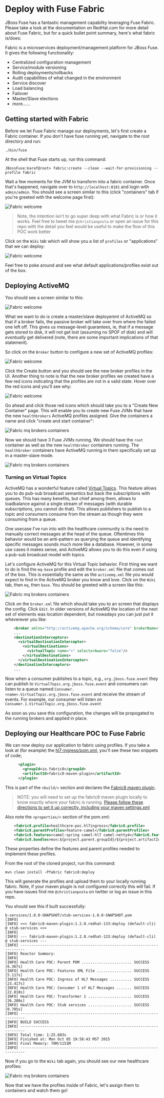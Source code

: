 # Deploy with Fuse Fabric
JBoss Fuse has a fantastic management capability leveraging Fuse Fabric. Please take a look at the documentation on RedHat.com for more detail about Fuse Fabric, but for a quick bullet point summary, here's what fabric is/does:

Fabric is a microservices deployment/management platform for JBoss Fuse. It gives the following functionality:

* Centralized configuration management
* Service/module versioning
* Rolling deployments/rollbacks
* Audit capabilities of what changed in the environment
* Service discover
* Load balancing
* Failover
* Master/Slave elections
* more......


## Getting started with Fabric
Before we let Fuse Fabric manage our deployments, let's first create a Fabric container. If you don't have fuse running yet, navigate to the root directory and run:

    ./bin/fuse
    
At the shell that Fuse starts up, run this command:

    JBossFuse:karaf@root> fabric:create --clean --wait-for-provisioning --profile fabric
    
Wait a few moments for the JVM to transform into a fabric container. Once that's happened, navigate over to `http://localhost:8181` and login with `admin/admin`. You should see a screen similar to this (click "containers" tab if you're greeted with the welcome page first):

![Fabric welcome](images/fabric-welcome.png)

> Note, the intention isn't to go super deep with what Fabric is or how it works. Feel free to tweet me `@christianposta` or open an issue for this repo with the detail you feel would be useful to make the flow of this POC work better


Click on the `Wiki` tab which will show you a list of `profiles` or "applications" that we can deploy:

![Fabric welcome](images/fabric-profiles.png)

Feel free to poke around and see what default applications/profiles exist out of the box.


## Deploying ActiveMQ

You should see a screen similar to this:

![Fabric welcome](images/fabric-mq-services.png)

What we want to do is create a master/slave deployemnt of ActiveMQ so that if a broker fails, the passive broker will take over from where the failed one left off. This gives us message-level guarantees, ie, that if a message gets stored to disk, it will not get lost (assuming no SPOF of disk) and will _eventually_ get delivered (note, there are some important implications of that statement). 

So click on the `Broker` button to configure a new set of ActiveMQ profiles:

![Fabric welcome](images/fabric-mq-config.png)

Click the Create button and you should see the new broker profiles in the UI. Another thing to note is that the new broker profiles we created have a few red icons indicating that the profiles are not in a valid state. Hover over the red icons and you'll see why:

![Fabric welcome](images/fabric-invalid-mq.png)

Go ahead and click those red icons which should take you to a "Create New Container" page. This will enable you to create new Fuse JVMs that have the new `healthbrokers` ActiveMQ profiles assigned. Give the containers a name and click "create and start container":
 
![Fabric mq brokers containers](images/fabric-create-mq-containers.png)

Now we should have 3 Fuse JVMs running. We should have the `root` container as well as the new `healthbroker` containers running. The `healthbroker` containers have ActiveMQ running in them specifically set up in a master-slave mode. 

![Fabric mq brokers containers](images/fabric-running-brokers.png)

### Turning on Virtual Topics
ActiveMQ has a wonderful feature called [Virtual Topics](http://activemq.apache.org/virtual-destinations.html). This feature allows you to do pub-sub broadcast semantics but back the subscriptions with queues. This has many benefits, but chief among them, allows to loadbalance against a single stream of messages (with durable subscriptions, you cannot do that). This allows publishers to publish to a topic and consumers consume from the stream as though they were consuming from a queue. 

One usecase I've run into with the healthcare community is the need to manually correct messages at the head of the queue. Oftentimes this behavior would be an anti-pattern as querying the queue and identifying specific messages sounds much more like a database. However, in some use cases it makes sense, and ActiveMQ allows you to do this even if using a pub-sub broadcast model with topics.

Let's configure ActiveMQ for this Virtual Topic behavior. First thing we want to do is find the `mq-base` profile and edit the `broker.xml` file that comes out of the box. This is essentially the same as the `activemq.xml` file you would expect to find in the ActiveMQ broker you know and love. Click on the `Wiki` tab, then `mq`, then `base`. You should be greeted with a screen like this:

![Fabric mq brokers containers](images/fabric-mq-base-profile.png)

Click on the `broker.xml` file which should take you to an screen that displays the config. Click `Edit`. In older versions of ActiveMQ the location of the next set of elements was location dependent, but nowadays you can just put it wheverever you like:


```xml
    <broker xmlns="http://activemq.apache.org/schema/core" brokerName="${broker-name}" dataDirectory="${data}" start="false" restartAllowed="false">
    ...
    <destinationInterceptors>
      <virtualDestinationInterceptor>
        <virtualDestinations>
          <virtualTopic name=">" selectorAware="false"/>
        </virtualDestinations>
      </virtualDestinationInterceptor>
    </destinationInterceptors>    
    ...
```

Now when a consumer publishes to a topic, e.g., `org.jboss.fuse.event` they can publish to `VirtualTopic.org.jboss.fuse.event` and consumers can listen to a queue named `Consumer.<name>.VirtualTopic.org.jboss.fuse.event` and receive the stream of events. For example, our consumer will listen on `Consumer.1.VirtualTopic.org.jboss.fuse.event`

As soon as you save this configuration, the changes will be propogated to the running brokers and applied in place.

## Deploying our Healthcare POC to Fuse Fabric
We can now deploy our application to fabric using profiles. If you take a look at (for example) the [hl7-ingress/pom.xml](../hl7-ingress/pom.xml), you'll see these two snippets of code;


```xml
      <plugin>
        <groupId>io.fabric8</groupId>
        <artifactId>fabric8-maven-plugin</artifactId>
      </plugin>
```

This is part of the `<build/>` section and declares the [Fabric8 maven plugin](http://fabric8.io/gitbook/mavenPlugin.html). 

> NOTE: you will need to set up the fabric8 maven plugin locally to know exactly where your fabric is running. [Please follow these directions to set it up correctly, including your maven settings.xml](http://fabric8.io/gitbook/mavenPlugin.html)

Also note the `<properties/>` section of the pom.xml:

```xml
    <fabric8.profile>healthcare-poc.hl7ingress</fabric8.profile>
    <fabric8.parentProfiles>feature-camel</fabric8.parentProfiles>
    <fabric8.features>camel-spring camel-hl7 camel-netty4</fabric8.features>
    <fabric8.bundles>mvn:${project.parent.groupId}/${project.artifactId}/${project.parent.version}</fabric8.bundles>
```

These properties define the features and parent profiles needed to implement these profiles.

From the root of the cloned project, run this command:

    mvn clean install -Pfabric fabric8:deploy
    
This will generate the profiles and upload them to your locally running fabric. Note, if your maven plugin is not configured correctly this will fail. If you have issues find me `@christianposta` on twitter or log an issue in this repo. 

You should see this if built successfully:

    b-services/1.0.0-SNAPSHOT/stub-services-1.0.0-SNAPSHOT.pom
    [INFO] 
    [INFO] <<< fabric8-maven-plugin:1.2.0.redhat-133:deploy (default-cli) @ stub-services <<<
    [INFO] 
    [INFO] --- fabric8-maven-plugin:1.2.0.redhat-133:deploy (default-cli) @ stub-services ---
    [INFO] ------------------------------------------------------------------------
    [INFO] Reactor Summary:
    [INFO] 
    [INFO] Health Care POC: Parent POM ....................... SUCCESS [6.367s]
    [INFO] Health Care POC: Features XML File ................ SUCCESS [5.117s]
    [INFO] Health Care POC: Ingress of HL7 Messages .......... SUCCESS [23.417s]
    [INFO] Health Care POC: Consumer 1 of HL7 Messages ....... SUCCESS [22.810s]
    [INFO] Health Care POC: Transformer 1 .................... SUCCESS [26.200s]
    [INFO] Health Care POC: Stub services .................... SUCCESS [0.705s]
    [INFO] ------------------------------------------------------------------------
    [INFO] BUILD SUCCESS
    [INFO] ------------------------------------------------------------------------
    [INFO] Total time: 1:25.603s
    [INFO] Finished at: Mon Oct 05 19:58:43 MST 2015
    [INFO] Final Memory: 70M/1151M
    [INFO] ------------------------------------------------------------------------
    
Now if you go to the `Wiki` tab again, you should see our new healthcare profiles:

![Fabric mq brokers containers](images/fabric-healthcare-profiels.png)

Now that we have the profiles inside of Fabric, let's assign them to containers and watch them go!